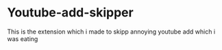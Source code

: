 # Youtube-add-skipper
This is the extension which i made to skipp annoying youtube add which i was eating
